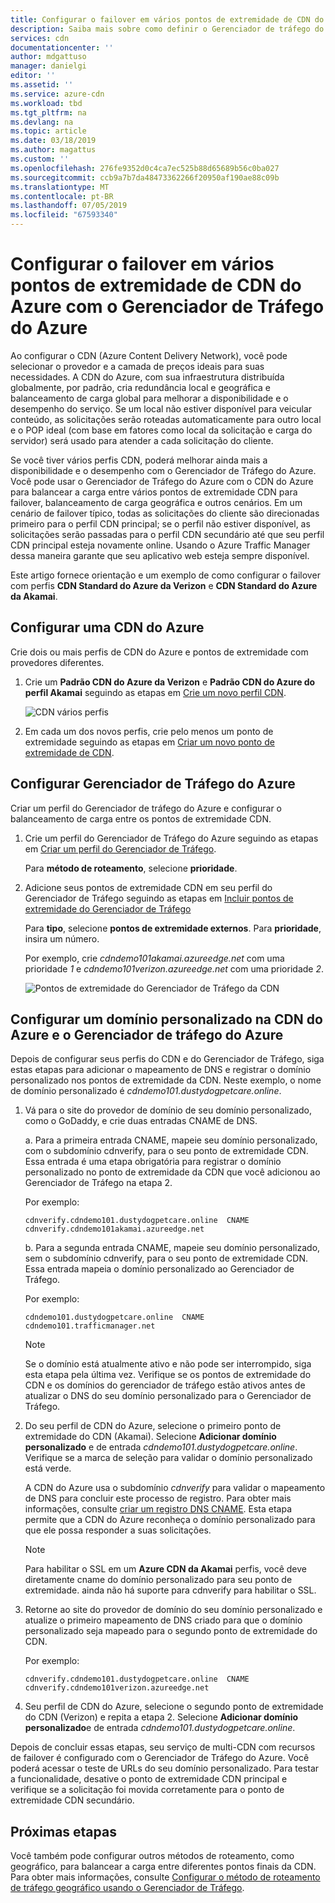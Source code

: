 ```yaml
---
title: Configurar o failover em vários pontos de extremidade de CDN do Azure com o Gerenciador de Tráfego do Azure | Microsoft Docs
description: Saiba mais sobre como definir o Gerenciador de tráfego do Azure com pontos de extremidade da CDN do Azure.
services: cdn
documentationcenter: ''
author: mdgattuso
manager: danielgi
editor: ''
ms.assetid: ''
ms.service: azure-cdn
ms.workload: tbd
ms.tgt_pltfrm: na
ms.devlang: na
ms.topic: article
ms.date: 03/18/2019
ms.author: magattus
ms.custom: ''
ms.openlocfilehash: 276fe9352d0c4ca7ec525b88d65689b56c0ba027
ms.sourcegitcommit: ccb9a7b7da48473362266f20950af190ae88c09b
ms.translationtype: MT
ms.contentlocale: pt-BR
ms.lasthandoff: 07/05/2019
ms.locfileid: "67593340"
---
```

# <a name="set-up-failover-across-multiple-azure-cdn-endpoints-with-azure-traffic-manager"></a>Configurar o failover em vários pontos de extremidade de CDN do Azure com o Gerenciador de Tráfego do Azure

Ao configurar o CDN (Azure Content Delivery Network), você pode selecionar o provedor e a camada de preços ideais para suas necessidades. A CDN do Azure, com sua infraestrutura distribuída globalmente, por padrão, cria redundância local e geográfica e balanceamento de carga global para melhorar a disponibilidade e o desempenho do serviço. Se um local não estiver disponível para veicular conteúdo, as solicitações serão roteadas automaticamente para outro local e o POP ideal (com base em fatores como local da solicitação e carga do servidor) será usado para atender a cada solicitação do cliente. 
 
Se você tiver vários perfis CDN, poderá melhorar ainda mais a disponibilidade e o desempenho com o Gerenciador de Tráfego do Azure. Você pode usar o Gerenciador de Tráfego do Azure com o CDN do Azure para balancear a carga entre vários pontos de extremidade CDN para failover, balanceamento de carga geográfica e outros cenários. Em um cenário de failover típico, todas as solicitações do cliente são direcionadas primeiro para o perfil CDN principal; se o perfil não estiver disponível, as solicitações serão passadas para o perfil CDN secundário até que seu perfil CDN principal esteja novamente online. Usando o Azure Traffic Manager dessa maneira garante que seu aplicativo web esteja sempre disponível. 

Este artigo fornece orientação e um exemplo de como configurar o failover com perfis **CDN Standard do Azure da Verizon** e **CDN Standard do Azure da Akamai**.

## <a name="set-up-azure-cdn"></a>Configurar uma CDN do Azure 
Crie dois ou mais perfis de CDN do Azure e pontos de extremidade com provedores diferentes.

1. Crie um **Padrão CDN do Azure da Verizon** e **Padrão CDN do Azure do perfil Akamai** seguindo as etapas em [Crie um novo perfil CDN](cdn-create-new-endpoint.md#create-a-new-cdn-profile).
 
   ![CDN vários perfis](./media/cdn-traffic-manager/cdn-multiple-profiles.png)

2. Em cada um dos novos perfis, crie pelo menos um ponto de extremidade seguindo as etapas em [Criar um novo ponto de extremidade de CDN](cdn-create-new-endpoint.md#create-a-new-cdn-endpoint).

## <a name="set-up-azure-traffic-manager"></a>Configurar Gerenciador de Tráfego do Azure
Criar um perfil do Gerenciador de tráfego do Azure e configurar o balanceamento de carga entre os pontos de extremidade CDN. 

1. Crie um perfil do Gerenciador de Tráfego do Azure seguindo as etapas em [Criar um perfil do Gerenciador de Tráfego](https://docs.microsoft.com/azure/traffic-manager/traffic-manager-create-profile). 

    Para **método de roteamento**, selecione **prioridade**.

2. Adicione seus pontos de extremidade CDN em seu perfil do Gerenciador de Tráfego seguindo as etapas em [Incluir pontos de extremidade do Gerenciador de Tráfego](https://docs.microsoft.com/azure/traffic-manager/traffic-manager-create-profile#add-traffic-manager-endpoints)

    Para **tipo**, selecione **pontos de extremidade externos**. Para **prioridade**, insira um número.

    Por exemplo, crie *cdndemo101akamai.azureedge.net* com uma prioridade *1* e *cdndemo101verizon.azureedge.net* com uma prioridade *2*.

   ![Pontos de extremidade do Gerenciador de Tráfego da CDN](./media/cdn-traffic-manager/cdn-traffic-manager-endpoints.png)


## <a name="set-up-custom-domain-on-azure-cdn-and-azure-traffic-manager"></a>Configurar um domínio personalizado na CDN do Azure e o Gerenciador de tráfego do Azure
Depois de configurar seus perfis do CDN e do Gerenciador de Tráfego, siga estas etapas para adicionar o mapeamento de DNS e registrar o domínio personalizado nos pontos de extremidade da CDN. Neste exemplo, o nome de domínio personalizado é *cdndemo101.dustydogpetcare.online*.

1. Vá para o site do provedor de domínio de seu domínio personalizado, como o GoDaddy, e crie duas entradas CNAME de DNS. 

    a. Para a primeira entrada CNAME, mapeie seu domínio personalizado, com o subdomínio cdnverify, para o seu ponto de extremidade CDN. Essa entrada é uma etapa obrigatória para registrar o domínio personalizado no ponto de extremidade da CDN que você adicionou ao Gerenciador de Tráfego na etapa 2.

      Por exemplo: 

      `cdnverify.cdndemo101.dustydogpetcare.online  CNAME  cdnverify.cdndemo101akamai.azureedge.net`  

    b. Para a segunda entrada CNAME, mapeie seu domínio personalizado, sem o subdomínio cdnverify, para o seu ponto de extremidade CDN. Essa entrada mapeia o domínio personalizado ao Gerenciador de Tráfego. 

      Por exemplo: 
      
      `cdndemo101.dustydogpetcare.online  CNAME  cdndemo101.trafficmanager.net`   

    > [!NOTE]
    > Se o domínio está atualmente ativo e não pode ser interrompido, siga esta etapa pela última vez. Verifique se os pontos de extremidade do CDN e os domínios do gerenciador de tráfego estão ativos antes de atualizar o DNS do seu domínio personalizado para o Gerenciador de Tráfego.
    >


2.  Do seu perfil de CDN do Azure, selecione o primeiro ponto de extremidade do CDN (Akamai). Selecione **Adicionar domínio personalizado** e de entrada *cdndemo101.dustydogpetcare.online*. Verifique se a marca de seleção para validar o domínio personalizado está verde. 

    A CDN do Azure usa o subdomínio *cdnverify* para validar o mapeamento de DNS para concluir este processo de registro. Para obter mais informações, consulte [criar um registro DNS CNAME](cdn-map-content-to-custom-domain.md#create-a-cname-dns-record). Esta etapa permite que a CDN do Azure reconheça o domínio personalizado para que ele possa responder a suas solicitações.
    
    > [!NOTE]
    > Para habilitar o SSL em um **Azure CDN da Akamai** perfis, você deve diretamente cname do domínio personalizado para seu ponto de extremidade. ainda não há suporte para cdnverify para habilitar o SSL. 
    >

3.  Retorne ao site do provedor de domínio do seu domínio personalizado e atualize o primeiro mapeamento de DNS criado para que o domínio personalizado seja mapeado para o segundo ponto de extremidade do CDN.
                             
    Por exemplo: 

    `cdnverify.cdndemo101.dustydogpetcare.online  CNAME  cdnverify.cdndemo101verizon.azureedge.net`  

4. Seu perfil de CDN do Azure, selecione o segundo ponto de extremidade do CDN (Verizon) e repita a etapa 2. Selecione **Adicionar domínio personalizado**e de entrada *cdndemo101.dustydogpetcare.online*.
 
Depois de concluir essas etapas, seu serviço de multi-CDN com recursos de failover é configurado com o Gerenciador de Tráfego do Azure. Você poderá acessar o teste de URLs do seu domínio personalizado. Para testar a funcionalidade, desative o ponto de extremidade CDN principal e verifique se a solicitação foi movida corretamente para o ponto de extremidade CDN secundário. 

## <a name="next-steps"></a>Próximas etapas
Você também pode configurar outros métodos de roteamento, como geográfico, para balancear a carga entre diferentes pontos finais da CDN. Para obter mais informações, consulte [Configurar o método de roteamento de tráfego geográfico usando o Gerenciador de Tráfego](https://docs.microsoft.com/azure/traffic-manager/traffic-manager-configure-geographic-routing-method).



